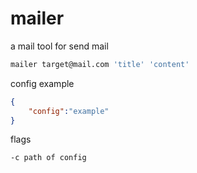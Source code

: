 # mailer 

a mail tool for send mail 

```sh
mailer target@mail.com 'title' 'content'
```

config example
```json
{
    "config":"example"
}
```

flags
```sh
-c path of config 
```